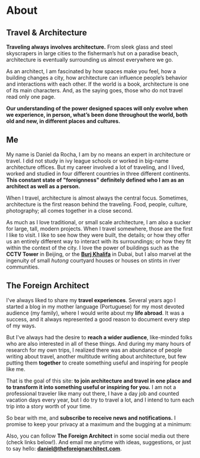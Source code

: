 # About

<captioned-image alt="Walking in the city" caption="" imgFile="v1553101179/misc/undraw_walk_in_the_city_1ma6.png" />

## Travel &amp; Architecture

**Traveling always involves architecture.** From sleek glass and steel skyscrapers in large cities to the fisherman’s hut on a paradise beach, architecture is eventually surrounding us almost everywhere we go.

As an architect, I am fascinated by how spaces make you feel, how a building changes a city, how architecture can influence people’s behavior and interactions with each other. If the world is a book, architecture is one of its main characters. And, as the saying goes, those who do not travel read only one page.

**Our understanding of the power designed spaces will only evolve when we experience, in person, what’s been done throughout the world, both old and new, in different places and cultures.**

## Me

My name is Daniel da Rocha, I am by no means an expert in architecture or travel. I did not study in ivy league schools or worked in big-name architecture offices. But my career involved a lot of traveling, and I lived, worked and studied in four different countries in three different continents. **This constant state of "foreignness" definitely defined who I am as an architect as well as a person.**

<captioned-image alt="Me visiting the future tallest building in Beijing" caption="Me visiting the future tallest building in Beijing" imgFile="v1553072829/misc/IMG_5253.jpg" />

When I travel, architecture is almost always the central focus. Sometimes, architecture is the first reason behind the traveling. Food, people, culture, photography; all comes together in a close second.

As much as I love traditional, or small scale architecture, I am also a sucker for large, tall, modern projects. When I travel somewhere, those are the first I like to visit. I like to see how they were built, the details; or how they offer us an entirely different way to interact with its surroundings; or how they fit within the context of the city. I love the power of buildings such as the **CCTV Tower** in Beijing, or the [**Burj Khalifa**](../blog/quick-guide-visit-worlds-tallest-building-burj-khalifa-dubai.md) in Dubai, but I also marvel at the ingenuity of small _hutong_ courtyard houses or houses on stints in river communities.

## The Foreign Architect

I've always liked to share my **travel experiences**. Several years ago I started a blog in my mother language (Portuguese) for my most devoted audience (my family), where I would write about my **life abroad**. It was a success, and it always represented a good reason to document every step of my ways.

But I've always had the desire to **reach a wider audience**, like-minded folks who are also interested in all of these things. And during my many hours of research for my own trips, I realized there was an abundance of people writing about travel, another multitude writing about architecture, but few putting them **together** to create something useful and inspiring for people like me.

That is the goal of this site: **to join architecture and travel in one place and to transform it into something useful or inspiring for you.** I am not a professional traveler like many out there, I have a day job and counted vacation days every year, but I do try to travel a lot, and I intend to turn each trip into a story worth of your time.

So bear with me, and **subscribe to receive news and notifications.** I promise to keep your privacy at a maximum and the bugging at a minimum:

<mc-general-form />

Also, you can follow **The Foreign Architect** in some social media out there (check links below!). And email me anytime with ideas, suggestions, or just to say hello: **daniel@theforeignarchitect.com**.
